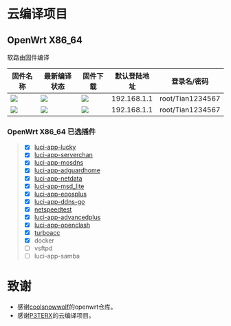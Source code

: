 # 云编译项目

## OpenWrt X86_64
软路由固件编译

|固件名称|最新编译状态|固件下载|默认登陆地址|登录名/密码|
|----|----|----|----|----|
|[![](https://img.shields.io/badge/LEDE-J1900软路由固件-FFFFFF.svg)](https://github.com/chenlunTian/OpenWrt/blob/main/.github/workflows/lede.yml)|[![](https://github.com/chenlunTian/OpenWrt/actions/workflows/lede.yml/badge.svg)](https://github.com/chenlunTian/OpenWrt/actions/workflows/lede.yml)|[![](https://img.shields.io/badge/下载-链接-blueviolet.svg?logo=hack-the-box)](https://github.com/chenlunTian/OpenWrt/releases/tag/lede_X86_64) |192.168.1.1|root/Tian1234567|
|[![](https://img.shields.io/badge/OpenWrt-J1900软路由固件-FFFFFF.svg)](https://github.com/chenlunTian/OpenWrt/blob/main/.github/workflows/immortalwrt.yml)|[![](https://github.com/chenlunTian/OpenWrt/actions/workflows/immortalwrt.yml/badge.svg)](https://github.com/chenlunTian/OpenWrt/actions/workflows/immortalwrt.yml)|[![](https://img.shields.io/badge/下载-链接-blueviolet.svg?logo=hack-the-box)](https://github.com/chenlunTian/OpenWrt/releases/tag/immortalwrt_X86_64) |192.168.1.1|root/Tian1234567|

### OpenWrt X86_64 已选插件

> - [x]  [luci-app-lucky](https://github.com/gdy666/luci-app-lucky.git)
> - [x] [luci-app-serverchan](https://github.com/tty228/luci-app-wechatpush)
> - [x] [luci-app-mosdns](https://github.com/sbwml/luci-app-mosdns.git)
> - [x] [luci-app-adguardhome](https://github.com/kongfl888/luci-app-adguardhome)
> - [x] [luci-app-netdata](https://github.com/Jason6111/luci-app-netdata)
> - [x] [luci-app-msd_lite](https://github.com/ximiTech/luci-app-msd_lite)
> - [x] [luci-app-eqosplus](https://github.com/sirpdboy/luci-app-eqosplus)
> - [x] [luci-app-ddns-go](https://github.com/sirpdboy/luci-app-ddns-go.git)
> - [x] [netspeedtest](https://github.com/sirpdboy/netspeedtest.git)
> - [x] [luci-app-advancedplus](https://github.com/sirpdboy/luci-app-advancedplus.git)
> - [x] [luci-app-openclash](https://github.com/chenlunTian/luci-app-openclash.git)
> - [x] [turboacc](https://github.com/chenmozhijin/turboacc)
> - [x] docker
> - [ ] vsftpd
> - [ ] luci-app-samba

# 致谢
- 感谢[coolsnowwolf](https://github.com/coolsnowwolf/lede)的openwrt仓库。
- 感谢[P3TERX](https://github.com/P3TERX/Actions-OpenWrt)的云编译项目。
